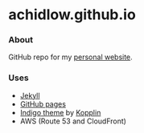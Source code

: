 # achidlow.github.io

### About

GitHub repo for my [personal website](https://chidlow.net).

### Uses
- [Jekyll](https://jekyllrb.com)
- [GitHub pages](https://pages.github.com)
- [Indigo theme](https://github.com/sergiokopplin/indigo) by [Kopplin](https://github.com/sergiokopplin)
- AWS (Route 53 and CloudFront)

